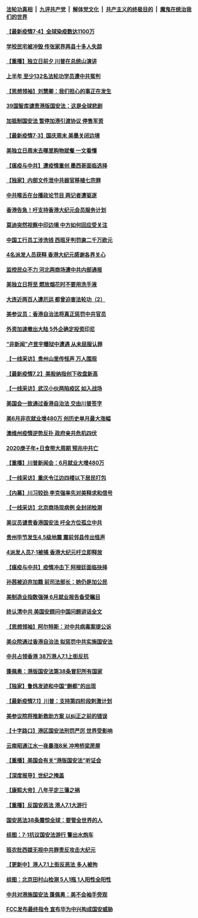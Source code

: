 

####  [法轮功真相](../../../../basic/blob/master/README.md?t=07041902) &nbsp;|&nbsp; [九评共产党](../../../../9ping.md/blob/master/README.md?t=07041902) &nbsp;|&nbsp; [解体党文化](../../../../jtdwh.md/blob/master/README.md?t=07041902)  &nbsp;|&nbsp; [共产主义的终极目的](../../../../gczydzjmd.md/blob/master/README.md?t=07041902) &nbsp;|&nbsp; [魔鬼在统治我们的世界](../../../../mgztzwmdsj.md/blob/master/README.md?t=07041902) 

#### [【最新疫情7·4】全球染疫数达1100万](../pages/nf4514/n12231687.md?t=07041902) 

#### [学校民宅被冲毁 传张家界两县十多人失踪](../pages/nf4514/n12231983.md?t=07041902) 

#### [【重播】独立日前夕 川普在总统山演讲](../pages/nf4514/n12230343.md?t=07041902) 

#### [上半年 至少132名法轮功学员遭中共冤判](../pages/nf4514/n12229828.md?t=07041902) 

#### [【思想领袖】刘慧卿：我们担心的事正在发生](../pages/nf4514/n12168811.md?t=07041902) 

#### [39国智库谴责港版国安法：这是全球悲剧](../pages/nf4514/n12231267.md?t=07041902) 

#### [加抵制国安法 暂停加港引渡协议 停售军资](../pages/nf4514/n12231196.md?t=07041902) 

#### [【最新疫情7·3】国庆周末 美墨关闭边境](../pages/nf4514/n12229080.md?t=07041902) 

#### [美独立日周末去哪里购物就餐 一文看懂](../pages/nf4514/n12230982.md?t=07041902) 

#### [【瘟疫与中共】遭疫情重创 墨西哥面临选择](../pages/nf4514/n12229138.md?t=07041902) 

#### [【独家】内部文件泄中共器官移植七宗罪](../pages/nf4514/n12190627.md?t=07041902) 

#### [中共喉舌在台播政论节目 两记者遭驱逐](../pages/nf4514/n12229817.md?t=07041902) 

#### [香港告急！吁支持香港大纪元会员服务计划](../pages/nf4514/n12230246.md?t=07041902) 

#### [莫迪突然视察中印边境 中方如何回应受关注](../pages/nf4514/n12230232.md?t=07041902) 

#### [中国工行员工涉洗钱 西班牙判罚逾二千万欧元](../pages/nf4514/n12229905.md?t=07041902) 

#### [4名派发人员获释 香港大纪元感谢各界关心](../pages/nf4514/n12229429.md?t=07041902) 

#### [监控民众不力 河北两商场遭中共内部通报](../pages/nf4514/n12226681.md?t=07041902) 

#### [美独立日将至 燃放烟花时不要用洗手液](../pages/nf4514/n12228400.md?t=07041902) 

#### [大连近两百人遭厄运 都曾迫害法轮功（2）](../pages/nf4514/n12204461.md?t=07041902) 

#### [美参议员：香港自治法将真正惩罚中共官员](../pages/nf4514/n12228696.md?t=07041902) 

#### [外资加速撤出大陆 5外企确定投资印尼](../pages/nf4514/n12228682.md?t=07041902) 

#### [“非新闻”卢昱宇曝狱中遭遇 从未屈服认罪](../pages/nf4514/n12227813.md?t=07041902) 

#### [【一线采访】贵州山里传怪声 万人围观](../pages/nf4514/n12228322.md?t=07041902) 

#### [【最新疫情7.2】美股纳指创下收盘新高](../pages/nf4514/n12225896.md?t=07041902) 

#### [【一线采访】武汉小伙两陷疫区 如入战场](../pages/nf4514/n12228035.md?t=07041902) 

#### [美国会一致通过香港自治法 交由川普签字](../pages/nf4514/n12228230.md?t=07041902) 

#### [美6月非农就业增480万 创历史单月最大涨幅](../pages/nf4514/n12227911.md?t=07041902) 

#### [澳维州疫情逆势反扑 政府亲共危机四伏](../pages/nf4514/n12227499.md?t=07041902) 

#### [2020庚子年+日食带大周期  预兆中共亡](../pages/nf4514/n12180144.md?t=07041902) 

#### [【重播】川普新闻会：6月就业大增480万](../pages/nf4514/n12227778.md?t=07041902) 

#### [【一线采访】重庆令江边四楼以下居民打包](../pages/nf4514/n12227626.md?t=07041902) 

#### [【内幕】川习较劲 李克强率先对美释求和信号](../pages/nf4514/n12225939.md?t=07041902) 

#### [【一线采访】北京商场现病例 全封闭检测](../pages/nf4514/n12226852.md?t=07041902) 

#### [美议员谴责香港国安法 吁全方位孤立中共](../pages/nf4514/n12227173.md?t=07041902) 

#### [贵州毕节发生4.5级地震 震前邻县传出怪声](../pages/nf4514/n12226452.md?t=07041902) 

#### [4派发人员7·1被捕 香港大纪元吁立即释放](../pages/nf4514/n12226695.md?t=07041902) 

#### [【瘟疫与中共】疫情冲击下 阿根廷面临抉择](../pages/nf4514/n12226223.md?t=07041902) 

#### [孙茜被迫弃加籍 前司法部长：她仍是加公民](../pages/nf4514/n12225823.md?t=07041902) 

#### [美制造业指数强弹 6月就业报告备受瞩目](../pages/nf4514/n12225851.md?t=07041902) 

#### [终认清中共 美国安顾问中国问题讲话全文](../pages/nf4514/n12225398.md?t=07041902) 

#### [【思想领袖】阿尔特斯：对中共病毒案提公诉](../pages/nf4514/n12132039.md?t=07041902) 

#### [美众院通过香港自治法 拟惩罚中共实施国安法](../pages/nf4514/n12225765.md?t=07041902) 

#### [中共占领香港 38万港人7.1上街反抗](../pages/nf4514/n12225818.md?t=07041902) 

#### [蓬佩奥：港版国安法第38条冒犯所有国家](../pages/nf4514/n12225492.md?t=07041902) 

#### [【独家】鲁炜发迹和中国“删都”的出现](../pages/nf4514/n12210635.md?t=07041902) 

#### [【最新疫情7.1】川普：支持第四阶段刺激计划](../pages/nf4514/n12223137.md?t=07041902) 

#### [美参议院将推新救助方案 以纠正之前的错误](../pages/nf4514/n12224957.md?t=07041902) 

#### [【十字路口】港区国安法刑罚严厉 世界受影响](../pages/nf4514/n12223339.md?t=07041902) 

#### [云南昭通江水一夜暴涨8米 冲垮桥梁房屋](../pages/nf4514/n12224735.md?t=07041902) 

#### [【重播】美国会有关“港版国安法”听证会](../pages/nf4514/n12223128.md?t=07041902) 

#### [【深度报导】世纪之掩盖](../pages/nf4514/n12223498.md?t=07041902) 

#### [【康熙大帝】八年平定三藩之祸](../pages/nf4514/n12138083.md?t=07041902) 

#### [【重播】反国安恶法 港人7.1大游行](../pages/nf4514/n12219819.md?t=07041902) 

#### [国安恶法38条震惊全球：要管全世界的人](../pages/nf4514/n12224164.md?t=07041902) 

#### [组图：7·1抗议国安法游行 警出水炮车](../pages/nf4514/n12224043.md?t=07041902) 

#### [班农批西媒无视中共罪责反攻击大纪元](../pages/nf4514/n12222770.md?t=07041902) 

#### [【更新中】港人7.1上街反恶法 多人被拘](../pages/nf4514/n12224126.md?t=07041902) 

#### [组图：北京田村山检测 5人1瓶 1人阳性全阳性](../pages/nf4514/n12222637.md?t=07041902) 

#### [中共对港施国安法 蓬佩奥：美不会袖手旁观](../pages/nf4514/n12223421.md?t=07041902) 

#### [FCC发布最终指令 宣布华为中兴构成国安威胁](../pages/nf4514/n12222824.md?t=07041902) 

